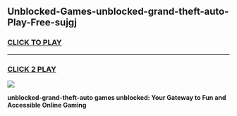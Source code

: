 
## Unblocked-Games-unblocked-grand-theft-auto-Play-Free-sujgj
<h3>
<a href="https://premium76.site?title=unblocked-grand-theft-auto&ref=19M">CLICK TO PLAY</a></h3>
<hr>

<h3>
<a href="https://premium76.site?title=unblocked-grand-theft-auto&ref=19M">CLICK 2 PLAY</a>
  
</h3>

<a href="https://premium76.site?title=unblocked-grand-theft-auto&ref=19M"><img src="https://clearcache.store/games.png"></a>


**unblocked-grand-theft-auto games unblocked: Your Gateway to Fun and Accessible Online Gaming**
